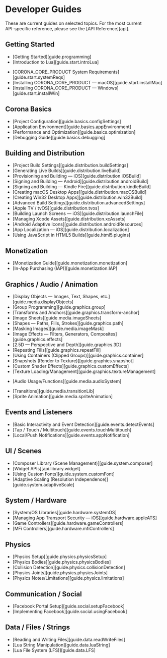 # Developer Guides

These are current guides on selected topics. For the most current <nobr>API-specific</nobr> reference, please see the [API Reference][api].

## Getting Started

<div class="guides-toc">

* [Getting Started][guide.programming]
* [Introduction to Lua][guide.start.introLua]

</div>

<div class="guides-toc">

* [CORONA_CORE_PRODUCT System Requirements][guide.start.systemReqs]
* [Installing CORONA_CORE_PRODUCT — macOS][guide.start.installMac]
* [Installing CORONA_CORE_PRODUCT — Windows][guide.start.installWin]

</div>


## Corona Basics

<div class="guides-toc">

* [Project Configuration][guide.basics.configSettings]
* [Application Environment][guide.basics.appEnvironment]
* [Performance and Optimization][guide.basics.optimization]
* [Debugging Guide][guide.basics.debugging]

</div>


## Building and Distribution

<div class="guides-toc">

* [Project Build Settings][guide.distribution.buildSettings]
* [Generating Live Builds][guide.distribution.liveBuild]
* [Provisioning and Building — iOS][guide.distribution.iOSBuild]
* [Signing and Building — Android][guide.distribution.androidBuild]
* [Signing and Building — Kindle Fire][guide.distribution.kindleBuild]
* [Creating macOS Desktop Apps][guide.distribution.macOSBuild]
* [Creating Win32 Desktop Apps][guide.distribution.win32Build]
* [Advanced Build Settings][guide.distribution.advancedSettings]
* [Apple TV / tvOS][guide.distribution.tvos]
* [Building Launch Screens — iOS][guide.distribution.launchFile]
* [Managing Xcode Assets][guide.distribution.xcAssets]
* [Android Adaptive Icons][guide.distribution.androidResources]
* [App Localization — iOS][guide.distribution.localization]
* [Using JavaScript in HTML5 Builds][guide.html5.plugins]

</div>


## Monetization

<div class="guides-toc">

* [Monetization Guide][guide.monetization.monetization]
* [In-App Purchasing (IAP)][guide.monetization.IAP]

</div>


## Graphics / Audio / Animation

<div class="guides-toc">

* [Display Objects — Images, Text, Shapes, etc.][guide.media.displayObjects]
* [Group Programming][guide.graphics.group]
* [Transforms and Anchors][guide.graphics.transform-anchor]
* [Image Sheets][guide.media.imageSheets]
* [Shapes — Paths, Fills, Strokes][guide.graphics.path]
* [Masking Images][guide.media.imageMask]
* [Image Effects — Filters, Generators, Composites][guide.graphics.effects]
* [2.5D — Perspective and Depth][guide.graphics.3D]
* [Repeating Fills][guide.graphics.repeatFill]
* [Using Containers (Clipped Groups)][guide.graphics.container]
* [Snapshots (Render to Texture)][guide.graphics.snapshot]
* [Custom Shader Effects][guide.graphics.customEffects]
* [Texture Loading/Management][guide.graphics.textureManagement]

</div>

<div class="guides-toc">

* [Audio Usage/Functions][guide.media.audioSystem]

</div>

<div class="guides-toc">

* [Transitions][guide.media.transitionLib]
* [Sprite Animation][guide.media.spriteAnimation]

</div>


## Events and Listeners

<div class="guides-toc">

* [Basic Interactivity and Event Detection][guide.events.detectEvents]
* [Tap / Touch / Multitouch][guide.events.touchMultitouch]
* [Local/Push Notifications][guide.events.appNotification]

</div>


## UI / Scenes

<div class="guides-toc">

* [Composer Library (Scene&nbsp;Management)][guide.system.composer]
* [Widget APIs][api.library.widget]
* [Using Custom Fonts][guide.system.customFont]
* [Adaptive Scaling (Resolution&nbsp;Independence)][guide.system.adaptiveScale]

</div>


## System / Hardware

<div class="guides-toc">

* [System/OS Libraries][guide.hardware.systemOS]
* [Managing App Transport Security — iOS][guide.hardware.appleATS]
* [Game Controllers][guide.hardware.gameControllers]
* [MFi Controllers][guide.hardware.mfiControllers]

</div>


## Physics

<div class="guides-toc">

* [Physics Setup][guide.physics.physicsSetup]
* [Physics Bodies][guide.physics.physicsBodies]
* [Collision Detection][guide.physics.collisionDetection]
* [Physics Joints][guide.physics.physicsJoints]
* [Physics Notes/Limitations][guide.physics.limitations]

</div>


## Communication / Social

<div class="guides-toc">

* [Facebook Portal Setup][guide.social.setupFacebook]
* [Implementing Facebook][guide.social.usingFacebook]

</div>


## Data / Files / Strings

<div class="guides-toc">

* [Reading and Writing Files][guide.data.readWriteFiles]
* [Lua String Manipulation][guide.data.luaString]
* [Lua File System (LFS)][guide.data.LFS]

</div>
